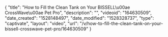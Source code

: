 {
    "title": "How to Fill the Clean Tank on Your BISSELL\u00ae CrossWave\u00ae Pet Pro",
    "description": "",
    "videoid": "164630509",
    "date_created": "1528148497",
    "date_modified": "1528328737",
    "type": "captivate",
    "layout": "video",
    "url": "\/v\/how-to-fill-the-clean-tank-on-your-bissell-crosswave-pet-pro\/164630509"
}